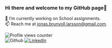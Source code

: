 ### Hi there and welcome to my GitHub page👋 

🔭 I’m currently working on School assignments.  
📫 Reach me at jonas.brunvoll.larsson@gmail.com. 

![Profile views counter](https://komarev.com/ghpvc/?username=jonasbrunvoll&&style=social)  
![Github](https://img.shields.io/badge/github-%2324292e.svg?&style=for-the-badge&logo=github&logoColor=white)
[![LinkedIn][linkedin-shield]][linkedin-url]



<!-- Links and shields -->
[linkedin-shield]: https://img.shields.io/badge/-LinkedIn-black.svg?style=for-the-badge&logo=linkedin&colorB=555
[linkedin-url]: https://www.linkedin.com/in/jonas-brunvoll-larsson-8ba68a1b8/

